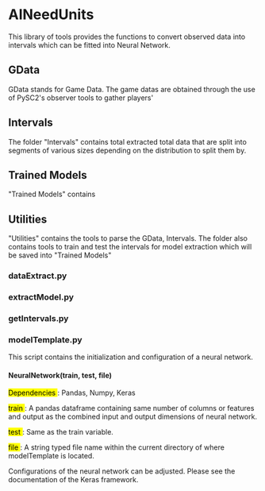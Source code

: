 # AINeedUnits

This library of tools provides the functions to convert observed data into intervals which can be fitted into Neural Network.

## GData

GData stands for Game Data. The game datas are obtained through the use of PySC2's observer tools to gather players' 

## Intervals

The folder "Intervals" contains total extracted total data that are split into segments of various sizes depending on the distribution to split them by.

## Trained Models

"Trained Models" contains 

## Utilities 

"Utilities" contains the tools to parse the GData, Intervals. The folder also contains tools to train and test the intervals for model extraction which will be saved into "Trained Models"

### dataExtract.py


### extractModel.py


### getIntervals.py


### modelTemplate.py

This script contains the initialization and configuration of a neural network.

#### NeuralNetwork(train, test, file)

<mark> Dependencies </mark>: Pandas, Numpy, Keras

<mark> train </mark>: A pandas dataframe containing same number of columns or features and output as the combined input and output dimensions of neural network.

<mark> test </mark>: Same as the train variable.

<mark> file </mark>: A string typed file name within the current directory of where modelTemplate is located.

Configurations of the neural network can be adjusted. Please see the documentation of the Keras framework.
